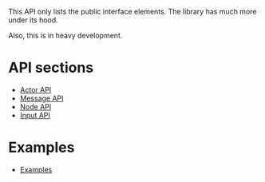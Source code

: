 This API only lists the public interface elements.
The library has much more under its hood.

Also, this is in heavy development.

# API sections

- [Actor API](actor_API.md)
- [Message API](message_API.md)
- [Node API](node_API.md)
- [Input API](input_API.md)

# Examples

- [Examples](../examples)
